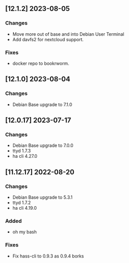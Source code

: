 ## [12.1.2] 2023-08-05

### Changes
 - Move more out of base and into Debian User Terminal
 - Add davfs2 for nextcloud support.

### Fixes
 - docker repo to bookrworm.

## [12.1.0] 2023-08-04

### Changes
 - Debian Base upgrade to 7.1.0

## [12.0.17] 2023-07-17

### Changes
 - Debian Base upgrade to 7.0.0
 - ttyd 1.7.3
 - ha cli 4.27.0

## [11.12.17] 2022-08-20

### Changes
 - Debian Base upgrade to 5.3.1
 - ttyd 1.7.2
 - ha cli 4.19.0

### Added
 - oh my bash

### Fixes
 - Fix hass-cli to 0.9.3 as 0.9.4 borks
